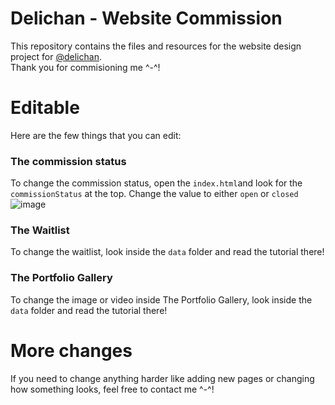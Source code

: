 # Delichan -  Website Commission
This repository contains the files and resources for the website design project for <a href="https://twitter.com/delichan3d" target="_blank">@delichan</a>.<br>
Thank you for commisioning me ^-^!
<!-- 
## Instructions

1. Clone or download the repository to your local machine.
2. Make any necessary changes to the files and resources in the repository.
3. Push your changes back to the repository. -->

# Editable
Here are the few things that you can edit:
### The commission status
To change the commission status, open the `index.html`and look for the `commissionStatus` at the top. Change the value to either `open` or `closed`
![image](https://user-images.githubusercontent.com/108873459/214868665-e7b0a199-b4d1-44fc-93f8-45a571004577.png)

### The Waitlist
To change the waitlist, look inside the `data` folder and read the tutorial there!
### The Portfolio Gallery
To change the image or video inside The Portfolio Gallery, look inside the `data` folder and read the tutorial there!

# More changes
If you need to change anything harder like adding new pages or changing how something looks, 
feel free to contact me ^-^!

<!-- ## Contact

If you have any questions or need to make further changes/assistance with the project, please don't hesitate to contact me. My email is [liusvinv@gmail.com] and my Discord handle is [Shubamium#8524]. -->
